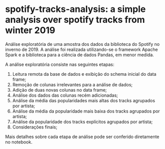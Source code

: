 # spotify-tracks-analysis: a simple analysis over spotify tracks from winter 2019

Análise exploratória de uma amostra dos dados da biblioteca do Spotify no inverno de 2019. A análise foi realizada utilizando-se o framework Apache Spark e a biblioteca para a ciência de dados Pandas, em menor medida.

A análise exploratória consiste nas seguintes etapas:

1. Leitura remota da base de dados e exibição do schema inicial do data frame;
2. Remoção de colunas irrelevantes para a análise de dados;
3. Adição de duas novas colunas no data frame;
4. Análise dos dados das colunas recém adicionadas;
5. Análise da média das popularidades mais altas dos tracks agrupados por artista;
6. Análise da média da popularidade mais baixa dos tracks agrupados por artista;
7. Análise da popularidade dos tracks explícitos agrupados por artista;
8. Considerações finais;

Mais detalhes sobre cada etapa de análise pode ser conferido diretamente no notebook.
